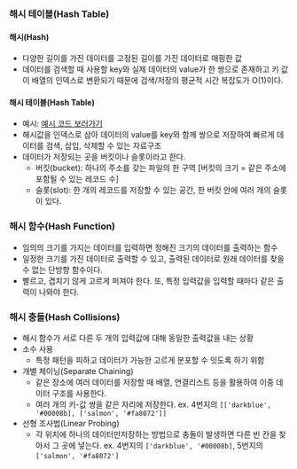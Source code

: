 ### 해시 테이블(Hash Table)

#### 해시(Hash)

- 다양한 길이를 가진 데이터를 고정된 길이를 가진 데이터로 매핑한 값
- 데이터를 검색할 때 사용할 key와 실제 데이터의 value가 한 쌍으로 존재하고 키 값이 배열의 인덱스로 변환되기 때문에 검색/저장의 평균적 시간 복잡도가 O(1)이다.

#### 해시 테이블(Hash Table)

- 예시: [예시 코드 보러가기](./1-hashTable.js)
- 해시값을 인덱스로 삼아 데이터의 value를 key와 함께 쌍으로 저장하여 빠르게 데이터를 검색, 삽입, 삭제할 수 있는 자료구조
- 데이터가 저장되는 곳을 버킷이나 슬롯이라고 한다.
  - 버킷(bucket): 하나의 주소를 갖는 파일의 한 구역 [버킷의 크기 = 같은 주소에 포함될 수 있는 레코드 수]
  - 슬롯(slot): 한 개의 레코드를 저장할 수 있는 공간, 한 버킷 안에 여러 개의 슬롯이 있다.

### 해시 함수(Hash Function)

- 임의의 크기를 가지는 데이터를 입력하면 정해진 크기의 데이터를 출력하는 함수
- 일정한 크기를 가진 데이터로 출력할 수 있고, 출력된 데이터로 원래 데이터를 찾을 수 없는 단방향 함수이다.
- 빨르고, 겹치기 않게 고르게 퍼져야 한다. 또, 특정 입력값을 입력할 때마다 같은 출력이 나와야 한다.

### 해시 충돌(Hash Collisions)

- 해시 함수가 서로 다른 두 개의 입력값에 대해 동일한 출력값을 내는 상황
- 소수 사용
  - 특정 패턴을 피하고 데이터가 가능한 고르게 분포할 수 잇도록 하기 위함
- 개별 체이닝(Separate Chaining)
  - 같은 장소에 여러 데이터를 저장할 때 배열, 연결리스트 등을 활용하여 이중 데이터 구조를 사용한다.
  - 여러 개의 키-값 쌍을 같은 자리에 저장한다.
    ex. 4번지의 `[['darkblue', '#00008b], ['salmon', '#fa8072']]`
- 선형 조사법(Linear Probing)
  - 각 위치에 하나의 데이터만저장하는 방법으로 충돌이 발생하면 다른 빈 칸을 찾아서 그 곳에 넣는다.
    ex. 4번지의 `['darkblue', '#00008b]`, 5번지의 `['salmon', '#fa8072']`

